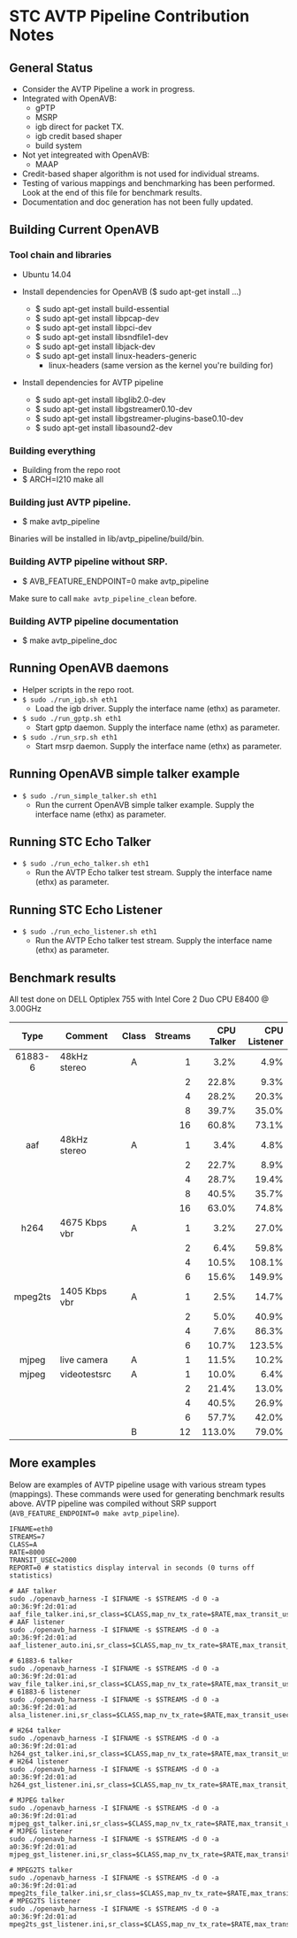 # STC AVTP Pipeline Contribution Notes

## General Status
- Consider the AVTP Pipeline a work in progress.
- Integrated with OpenAVB:
    - gPTP
    - MSRP
    - igb direct for packet TX.
    - igb credit based shaper
    - build system
- Not yet integreated with OpenAVB:
    - MAAP
- Credit-based shaper algorithm is not used for individual streams.
- Testing of various mappings and benchmarking has been performed. Look at the end of this file for benchmark results.
- Documentation and doc generation has not been fully updated.

## Building Current OpenAVB
### Tool chain and libraries
- Ubuntu 14.04
- Install dependencies for OpenAVB ($ sudo apt-get install ...)
    - $ sudo apt-get install build-essential
    - $ sudo apt-get install libpcap-dev
    - $ sudo apt-get install libpci-dev
    - $ sudo apt-get install libsndfile1-dev
    - $ sudo apt-get install libjack-dev
    - $ sudo apt-get install linux-headers-generic
        - linux-headers (same version as the kernel you're building for)

- Install dependencies for AVTP pipeline
    - $ sudo apt-get install libglib2.0-dev
    - $ sudo apt-get install libgstreamer0.10-dev
    - $ sudo apt-get install libgstreamer-plugins-base0.10-dev
    - $ sudo apt-get install libasound2-dev 

### Building everything
- Building from the repo root
- $ ARCH=I210 make all

### Building just AVTP pipeline.
- $ make avtp_pipeline

Binaries will be installed in lib/avtp_pipeline/build/bin.

### Building AVTP pipeline without SRP.
- $ AVB_FEATURE_ENDPOINT=0 make avtp_pipeline

Make sure to call `make avtp_pipeline_clean` before.


### Building AVTP pipeline documentation
- $ make avtp_pipeline_doc

## Running OpenAVB daemons
- Helper scripts in the repo root.
- `$ sudo ./run_igb.sh eth1`
    - Load the igb driver. Supply the interface name (ethx) as parameter.
- `$ sudo ./run_gptp.sh eth1`
    - Start gptp daemon. Supply the interface name (ethx) as parameter.
- `$ sudo ./run_srp.sh eth1`
    - Start msrp daemon. Supply the interface name (ethx) as parameter.

## Running OpenAVB simple talker example
- `$ sudo ./run_simple_talker.sh eth1`
    - Run the current OpenAVB simple talker example.  Supply the interface name (ethx) as parameter.

## Running STC Echo Talker
- `$ sudo ./run_echo_talker.sh eth1`
    - Run the AVTP Echo talker test stream. Supply the interface name (ethx) as parameter.

## Running STC Echo Listener
- `$ sudo ./run_echo_listener.sh eth1`
    - Run the AVTP Echo talker test stream. Supply the interface name (ethx) as parameter.


## Benchmark results

All test done on DELL Optiplex 755 with Intel Core 2 Duo CPU E8400 @ 3.00GHz 

| Type    | Comment      | Class | Streams | CPU Talker | CPU Listener |
|:-------:| -------------|:-----:| -------:| ----------:| ------------:|
| 61883-6 | 48kHz stereo |   A   |       1 |        3.2%|          4.9%|
|         |              |       |       2 |       22.8%|          9.3%|
|         |              |       |       4 |       28.2%|         20.3%|
|         |              |       |       8 |       39.7%|         35.0%|
|         |              |       |      16 |       60.8%|         73.1%|
| aaf     | 48kHz stereo |   A   |       1 |        3.4%|          4.8%|
|         |              |       |       2 |       22.7%|          8.9%|
|         |              |       |       4 |       28.7%|         19.4%|
|         |              |       |       8 |       40.5%|         35.7%|
|         |              |       |      16 |       63.0%|         74.8%|
| h264    | 4675 Kbps vbr|   A   |       1 |        3.2%|         27.0%|
|         |              |       |       2 |        6.4%|         59.8%|
|         |              |       |       4 |       10.5%|        108.1%|
|         |              |       |       6 |       15.6%|        149.9%|
| mpeg2ts | 1405 Kbps vbr|   A   |       1 |        2.5%|         14.7%|
|         |              |       |       2 |        5.0%|         40.9%|
|         |              |       |       4 |        7.6%|         86.3%|
|         |              |       |       6 |       10.7%|        123.5%|
| mjpeg   | live camera  |   A   |       1 |       11.5%|         10.2%|
| mjpeg   | videotestsrc |   A   |       1 |       10.0%|          6.4%|
|         |              |       |       2 |       21.4%|         13.0%|
|         |              |       |       4 |       40.5%|         26.9%|
|         |              |       |       6 |       57.7%|         42.0%|
|         |              |   B   |      12 |      113.0%|         79.0%|

## More examples

Below are examples of AVTP pipeline usage with various stream types (mappings). These commands were used for generating benchmark results above. AVTP pipeline was compiled without SRP support (`AVB_FEATURE_ENDPOINT=0 make avtp_pipeline`).

	IFNAME=eth0
	STREAMS=7
	CLASS=A
	RATE=8000
	TRANSIT_USEC=2000
	REPORT=0 # statistics display interval in seconds (0 turns off statistics)

	# AAF talker
	sudo ./openavb_harness -I $IFNAME -s $STREAMS -d 0 -a a0:36:9f:2d:01:ad aaf_file_talker.ini,sr_class=$CLASS,map_nv_tx_rate=$RATE,max_transit_usec=$TRANSIT_USEC,map_nv_sparse_mode=0,intf_nv_file_name=test01.wav,report_seconds=$REPORT
	# AAF listener
	sudo ./openavb_harness -I $IFNAME -s $STREAMS -d 0 -a a0:36:9f:2d:01:ad aaf_listener_auto.ini,sr_class=$CLASS,map_nv_tx_rate=$RATE,max_transit_usec=$TRANSIT_USEC,map_nv_sparse_mode=0,intf_nv_audio_endian=big,report_seconds=$REPORT

	# 61883-6 talker
	sudo ./openavb_harness -I $IFNAME -s $STREAMS -d 0 -a a0:36:9f:2d:01:ad wav_file_talker.ini,sr_class=$CLASS,map_nv_tx_rate=$RATE,max_transit_usec=$TRANSIT_USEC,intf_nv_file_name=test01.wav,report_seconds=$REPORT
	# 61883-6 listener
	sudo ./openavb_harness -I $IFNAME -s $STREAMS -d 0 -a a0:36:9f:2d:01:ad alsa_listener.ini,sr_class=$CLASS,map_nv_tx_rate=$RATE,max_transit_usec=$TRANSIT_USEC,report_seconds=$REPORT

	# H264 talker
	sudo ./openavb_harness -I $IFNAME -s $STREAMS -d 0 -a a0:36:9f:2d:01:ad h264_gst_talker.ini,sr_class=$CLASS,map_nv_tx_rate=$RATE,max_transit_usec=$TRANSIT_USEC,report_seconds=$REPORT
	# H264 listener
	sudo ./openavb_harness -I $IFNAME -s $STREAMS -d 0 -a a0:36:9f:2d:01:ad h264_gst_listener.ini,sr_class=$CLASS,map_nv_tx_rate=$RATE,max_transit_usec=$TRANSIT_USEC,report_seconds=$REPORT

	# MJPEG talker
	sudo ./openavb_harness -I $IFNAME -s $STREAMS -d 0 -a a0:36:9f:2d:01:ad mjpeg_gst_talker.ini,sr_class=$CLASS,map_nv_tx_rate=$RATE,max_transit_usec=$TRANSIT_USEC,report_seconds=$REPORT
	# MJPEG listener
	sudo ./openavb_harness -I $IFNAME -s $STREAMS -d 0 -a a0:36:9f:2d:01:ad mjpeg_gst_listener.ini,sr_class=$CLASS,map_nv_tx_rate=$RATE,max_transit_usec=$TRANSIT_USEC,report_seconds=$REPORT

	# MPEG2TS talker
	sudo ./openavb_harness -I $IFNAME -s $STREAMS -d 0 -a a0:36:9f:2d:01:ad mpeg2ts_file_talker.ini,sr_class=$CLASS,map_nv_tx_rate=$RATE,max_transit_usec=$TRANSIT_USEC,report_seconds=$REPORT
	# MPEG2TS listener
	sudo ./openavb_harness -I $IFNAME -s $STREAMS -d 0 -a a0:36:9f:2d:01:ad mpeg2ts_gst_listener.ini,sr_class=$CLASS,map_nv_tx_rate=$RATE,max_transit_usec=$TRANSIT_USEC,report_seconds=$REPORT
